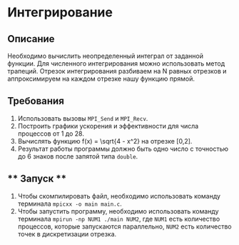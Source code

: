 # **Интегрирование**

## **Описание**

Необходимо вычислить неопределенный интеграл от заданной функции. Для численного интегрирования можно использовать метод трапеций. Отрезок интегрирования разбиваем на N равных отрезков и аппроксимируем на каждом отрезке нашу функцию прямой.

## **Требования**

1. Использовать вызовы `MPI_Send` и `MPI_Recv`.
2. Построить графики ускорения и эффективности для числа процессов от 1 до 28.
3. Вычислять функцию f(x) = \sqrt{4 - x^2} на отрезке [0,2].
4. Результат работы программы должно быть одно число с точностью до 6 знаков после запятой типа `double`. 

## ** Запуск **

1. Чтобы скомпилировать файл, необходимо использовать команду терминала `mpicxx -o main main.c`.
2. Чтобы запустить программу, необходимо использовать команду терминала `mpirun -np NUM1 ./main NUM2`, где `NUM1` есть количество процессов, которые запускаются параллельно, `NUM2` есть количество точек в дискретизации отрезка.